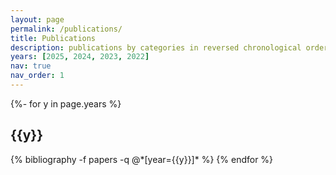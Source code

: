 ```yaml
---
layout: page
permalink: /publications/
title: Publications
description: publications by categories in reversed chronological order. * denotes the co-first author.
years: [2025, 2024, 2023, 2022]
nav: true
nav_order: 1
---
```



<!-- _pages/publications.md -->
<div class="publications">

{%- for y in page.years %}
  <h2 class="year">{{y}}</h2>
  {% bibliography -f papers -q @*[year={{y}}]* %}
{% endfor %}

</div>
